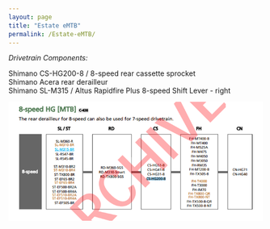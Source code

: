 ```yaml
---
layout: page
title: "Estate eMTB"
permalink: /Estate-eMTB/
---
```


*Drivetrain Components:*

Shimano CS-HG200-8 / 8-speed rear cassette sprocket  
Shimano Acera rear derailleur  
Shimano SL-M315 / Altus Rapidfire Plus 8-speed Shift Lever - right  

![ShimanoMTBComponentCombatibility](/assets/ShimanoMTBComponentCompatibility.png)  


